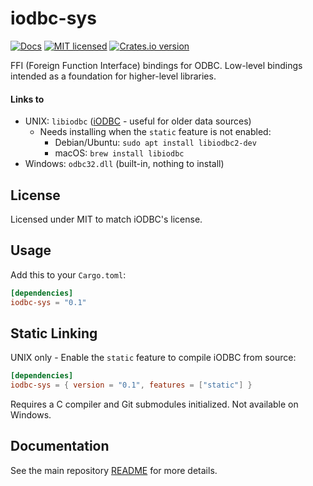 # iodbc-sys

[![Docs](https://docs.rs/iodbc-sys/badge.svg)](https://docs.rs/iodbc-sys/)
[![MIT licensed](https://img.shields.io/badge/license-MIT-blue.svg)](./LICENSE)
[![Crates.io version](https://img.shields.io/crates/v/iodbc-sys)](https://crates.io/crates/iodbc-sys)

FFI (Foreign Function Interface) bindings for ODBC. Low-level bindings intended as a foundation for higher-level libraries.

#### Links to
- UNIX: `libiodbc` ([iODBC](https://www.iodbc.org/) - useful for older data sources)
  - Needs installing when the `static` feature is not enabled:
    - Debian/Ubuntu: `sudo apt install libiodbc2-dev`
    - macOS: `brew install libiodbc`
- Windows: `odbc32.dll` (built-in, nothing to install)

## License

Licensed under MIT to match iODBC's license.

## Usage

Add this to your `Cargo.toml`:

```toml
[dependencies]
iodbc-sys = "0.1"
```

## Static Linking

UNIX only - Enable the `static` feature to compile iODBC from source:

```toml
[dependencies]
iodbc-sys = { version = "0.1", features = ["static"] }
```

Requires a C compiler and Git submodules initialized. Not available on Windows.

## Documentation

See the main repository [README](../README.md) for more details.

